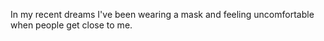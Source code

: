 In my recent dreams I've been wearing a mask and feeling uncomfortable when people get close to me.

